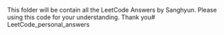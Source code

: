 This folder will be contain all the LeetCode Answers by Sanghyun.
Please using this code for your understanding.
Thank you# LeetCode_personal_answers
